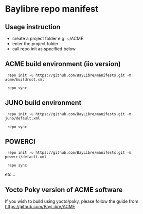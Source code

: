 # Baylibre repo manifest

## Usage instruction ##

* create a project folder  e.g. ~/ACME
* enter the project folder
* call repo init as specified below

## ACME build environment (iio version)

` repo init -u https://github.com/BayLibre/manifests.git -m acme/buildroot.xml`

` repo sync`

## JUNO build environment

` repo init -u https://github.com/BayLibre/manifests.git -m juno/default.xml`

` repo sync`

## POWERCI

` repo init -u https://github.com/BayLibre/manifests.git -m powerci/default.xml`

` repo sync`

etc...

## Yocto Poky version of ACME software ##

If you wish to build using yocto/poky, please follow the guide from
https://github.com/BayLibre/ACME
